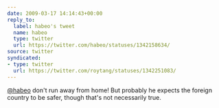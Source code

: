 ```yaml
---
date: 2009-03-17 14:14:43+00:00
reply_to:
  label: habeo's tweet
  name: habeo
  type: twitter
  url: https://twitter.com/habeo/statuses/1342158634/
source: twitter
syndicated:
- type: twitter
  url: https://twitter.com/roytang/statuses/1342251083/
---
```


[@habeo](https://twitter.com/habeo/) don't run away from home! But probably he expects the foreign country to be safer, though that's not necessarily true.